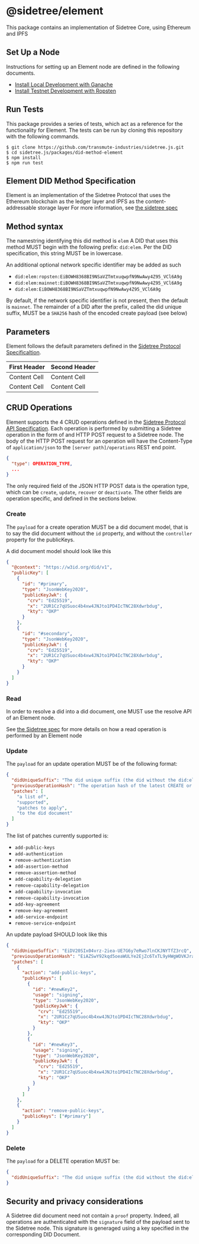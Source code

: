 # @sidetree/element

This package contains an implementation of Sidetree Core, using Ethereum and IPFS

## Set Up a Node

Instructions for setting up an Element node are defined in the following documents.

- [Install Local Development with Ganache](docs/local-dev.md)
- [Install Testnet Development with Ropsten](docs/local-element-ropsten-install.md)

## Run Tests

This package provides a series of tests, which act as a reference for the functionality for Element.
The tests can be run by cloning this repository with the following commands.

```
$ git clone https://github.com/transmute-industries/sidetree.js.git
$ cd sidetree.js/packages/did-method-element
$ npm install
$ npm run test
```

## Element DID Method Specification

Element is an implementation of the Sidetree Protocol that uses the Ethereum blockchain as the ledger layer and IPFS as the content-addressable storage layer
For more information, see [the sidetree spec](https://identity.foundation/sidetree/spec/)

## Method syntax

The namestring identifying this did method is `elem`
A DID that uses this method MUST begin with the following prefix: `did:elem`. Per the DID specification, this string MUST be in lowercase.

An additional optional network specific identifier may be added as such

- `did:elem:ropsten:EiBOWH8368BI9NSaVZTmtxuqwpfN9NwAwy4Z95_VCl6A9g`
- `did:elem:mainnet:EiBOWH8368BI9NSaVZTmtxuqwpfN9NwAwy4Z95_VCl6A9g`
- `did:elem:EiBOWH8368BI9NSaVZTmtxuqwpfN9NwAwy4Z95_VCl6A9g`

By default, if the network specific identifier is not present, then the default is `mainnet`.
The remainder of a DID after the prefix, called the did unique suffix, MUST be a `SHA256` hash of the encoded create payload (see below)

## Parameters

Element follows the default parameters defined in the [Sidetree Protocol Specificaltion](https://identity.foundation/sidetree/spec/#default-parameters).

| First Header | Second Header |
| ------------ | ------------- |
| Content Cell | Content Cell  |
| Content Cell | Content Cell  |

## CRUD Operations

Element supports the 4 CRUD operations defined in the [Sidetree Protocol API Specification](https://identity.foundation/sidetree/api/).
Each operation is performed by submitting a Sidetree operation in the form of and HTTP POST request to a Sidetree node.
The body of the HTTP POST request for an operation will have the Content-Type of `application/json` to the `[server path]/operations` REST end point.

```json
{
  "type": OPERATION_TYPE,
  ...
}
```

The only required field of the JSON HTTP POST data is the operation type, which can be `create`, `update`, `recover` or `deactivate`.
The other fields are operation specific, and defined in the sections below.

### Create

The `payload` for a create operation MUST be a did document model, that is to say the did document without the `id` property, and without the `controller` property for the publicKeys.

A did document model should look like this

```json
{
  "@context": "https://w3id.org/did/v1",
  "publicKey": [
    {
      "id": "#primary",
      "type": "JsonWebKey2020",
      "publicKeyJwk": {
        "crv": "Ed25519",
        "x": "2UR1Cz7qUSuoc4b4xw4JNJto1PD4IcTNC28Xdwrbdug",
        "kty": "OKP"
      }
    },
    {
      "id": "#secondary",
      "type": "JsonWebKey2020",
      "publicKeyJwk": {
        "crv": "Ed25519",
        "x": "2UR1Cz7qUSuoc4b4xw4JNJto1PD4IcTNC28Xdwrbdug",
        "kty": "OKP"
      }
    }
  ]
}
```

### Read

In order to resolve a did into a did document, one MUST use the resolve API of an Element node.

See [the Sidetree spec](https://identity.foundation/sidetree/spec) for more details on how a read operation is performed by an Element node

### Update

The `payload` for an update operation MUST be of the following format:

```json
{
  "didUniqueSuffix": "The did unique suffix (the did without the did:elem part)",
  "previousOperationHash": "The operation hash of the latest CREATE or UPDATE operation returned by the Sidetree client",
  "patches": [
    "a list of",
    "supported",
    "patches to apply",
    "to the did document"
  ]
}
```

The list of patches currently supported is:

- `add-public-keys`
- `add-authentication`
- `remove-authentication`
- `add-assertion-method`
- `remove-assertion-method`
- `add-capability-delegation`
- `remove-capability-delegation`
- `add-capability-invocation`
- `remove-capability-invocation`
- `add-key-agreement`
- `remove-key-agreement`
- `add-service-endpoint`
- `remove-service-endpoint`

An update payload SHOULD look like this

```json
{
  "didUniqueSuffix": "EiDV20SIx04vrz-2iea-UE7G6y7eRwo7lnCKJNYTfZ3rcQ",
  "previousOperationHash": "EiAZSwY92kqd5oeaWULYe2EjZc6TxTL9yHWgWOVKJraw9w",
  "patches": [
    {
      "action": "add-public-keys",
      "publicKeys": [
        {
          "id": "#newKey2",
          "usage": "signing",
          "type": "JsonWebKey2020",
          "publicKeyJwk": {
            "crv": "Ed25519",
            "x": "2UR1Cz7qUSuoc4b4xw4JNJto1PD4IcTNC28Xdwrbdug",
            "kty": "OKP"
          }
        },
        {
          "id": "#newKey3",
          "usage": "signing",
          "type": "JsonWebKey2020",
          "publicKeyJwk": {
            "crv": "Ed25519",
            "x": "2UR1Cz7qUSuoc4b4xw4JNJto1PD4IcTNC28Xdwrbdug",
            "kty": "OKP"
          }
        }
      ]
    },
    {
      "action": "remove-public-keys",
      "publicKeys": ["#primary"]
    }
  ]
}
```

### Delete

The `payload` for a DELETE operation MUST be:

```json
{
  "didUniqueSuffix": "The did unique suffix (the did without the did:elem part)"
}
```

## Security and privacy considerations

A Sidetree did document need not contain a `proof` property. Indeed, all operations are authenticated with the `signature` field of the payload sent to the Sidetree node. This signature is generaged using a key specified in the corresponding DID Document.
